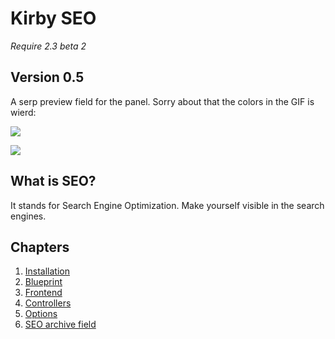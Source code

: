 # Kirby SEO

*Require 2.3 beta 2*

## Version 0.5

A serp preview field for the panel. Sorry about that the colors in the GIF is wierd:

![](https://raw.githubusercontent.com/jenstornell/kirby-seo/master/preview4.gif)

![](https://raw.githubusercontent.com/jenstornell/kirby-seo/master/archive.gif)

## What is SEO?

It stands for Search Engine Optimization. Make yourself visible in the search engines.

## Chapters

1. [Installation](https://github.com/jenstornell/kirby-seo/blob/master/docs/INSTALL.md)
1. [Blueprint](https://github.com/jenstornell/kirby-seo/blob/master/docs/BLUEPRINT.md)
1. [Frontend](https://github.com/jenstornell/kirby-seo/blob/master/docs/FRONTEND.md)
1. [Controllers](https://github.com/jenstornell/kirby-seo/blob/master/docs/CONTROLLERS.md)
1. [Options](https://github.com/jenstornell/kirby-seo/blob/master/docs/OPTIONS.md)
1. [SEO archive field](https://github.com/jenstornell/kirby-seo/blob/master/docs/ARCHIVE.md)